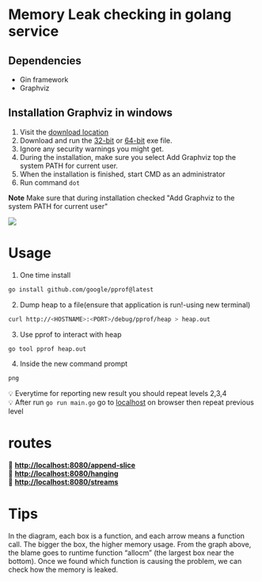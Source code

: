 # Memory Leak checking in golang service

## Dependencies
- Gin framework
- Graphviz

## Installation Graphviz in windows
1. Visit the [download location](https://gitlab.com/graphviz/graphviz/-/releases)
2. Download and run the [32-bit](https://gitlab.com/api/v4/projects/4207231/packages/generic/graphviz-releases/6.0.2/windows_10_cmake_Release_graphviz-install-6.0.2-win32.exe) or [64-bit](https://gitlab.com/api/v4/projects/4207231/packages/generic/graphviz-releases/6.0.2/windows_10_cmake_Release_graphviz-install-6.0.2-win64.exe) exe file.
3. Ignore any security warnings you might get.
4. During the installation, make sure you select Add Graphviz top the system PATH for current user.
5. When the installation is finished, start CMD as an administrator
6. Run command `dot`

**Note**
Make sure that during installation checked "Add Graphviz to the system PATH for current user"

![](../754680b6a7f66af5318b6deed62a3e8f5c0d34f2.png)

# Usage

1. One time install
```bash 
go install github.com/google/pprof@latest
```
2. Dump heap to a file(ensure that application is run!-using new terminal)
```bash 
curl http://<HOSTNAME>:<PORT>/debug/pprof/heap > heap.out
```
3. Use pprof to interact with heap
```bash 
go tool pprof heap.out
```
4. Inside the new command prompt
```bash 
png
```

💡 Everytime for reporting new result you should repeat levels 2,3,4\
💡 After run `go run main.go` go to [localhost](http://localhost:8080/append-slice) on browser then repeat previous level

# routes

🔗 **[http://localhost:8080/append-slice](http://localhost:8080/append-slice)**\
🔗 **[http://localhost:8080/hanging](http://localhost:8080/hanging)**\
🔗 **[http://localhost:8080/streams](http://localhost:8080/streams)**


# Tips
In the diagram, each box is a function, and each arrow means a function call. The bigger the box, the higher memory usage. From the graph above, the blame goes to runtime function “allocm” (the largest box near the bottom).
Once we found which function is causing the problem, we can check how the memory is leaked.
